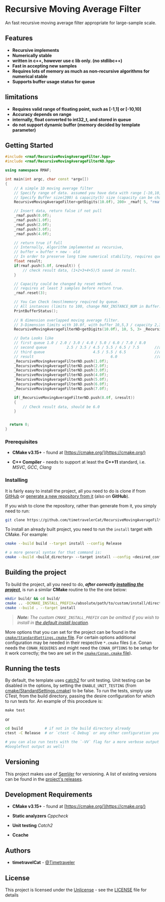 # Recursive Moving Average Filter

An fast recursive moving average filter appropriate for large-sample scale.

## Features

* **Recursive implements**
* **Numerically stable**
* **written in c++, however use c lib only. (no stdlibc++)**
* **Fast in accepting new samples**
* **Requires lots of memory as much as non-recursive algorithms for numerical stable**
* **Supports buffer usage status for queue**

## limitations
* **Requires valid range of floating point, such as [-1,1] or [-10,10]**
* **Accuracy depends on range**
* **internally, float converted to int32_t, and stored in queue**
* **do not support dynamic buffer (memory decided by template parameter)**

## Getting Started

```C++
#include <rmaf/RecursiveMovingAverageFilter.hpp>
#include <rmaf/RecursiveMovingAverageFilterND.hpp>

using namespace RMAF;

int main(int argc, char const *argv[])
{
    // A simple 1D moving average filter
    // Specify range of data. assumed you have data with range [-10,10]
    // Specify Buffer size(200) & capacity(5) size (capacity can be changed by reset api)
    RecursiveMovingAverageFilter<getDigits(10.0f), 200> _rmaf{ 5, "rmaf 1" };

    // Insert data, return false if not pull
    _rmaf.push(0.0f);
    _rmaf.push(1.0f);
    _rmaf.push(2.0f);
    _rmaf.push(3.0f);
    _rmaf.push(4.0f);

    // return true if full
    // Internally, Algorithm implemented as recursive,
    // buffer = buffer + new - old
    // In order to preserve long time numerical stability, requires queue size as much as capacity.
    float result;
    if(rmaf.push(5.0f, &result)) {
        // check result data, (1+2+3+4+5)/5 saved in result.
    }

    // Capacity could be changed by reset method.
    // requires at least 3 samples before return true.
    _rmaf.reset(3);

    // You Can Check (most)memory required by queue.
    // All instances (limits to 100, change MAX_INSTANCE_NUM in Buffer.cpp ) with name will be printed to your console.
    PrintBufferStatus();
    
    // N dimension overlapped moving average filter.
    // 3-Dimension limits with 10.0f, with buffer 10,5,3 / capacity 2,3,2 initialization
    RecursiveMovingAverageFilterND<getDigits(10.0f), 10, 5, 3> _RecursiveMovingAverageFilterND{ "test_RMAFND", 2, 3, 2 };

    // Data Looks like
    // first queue 1.0 / 2.0 / 3.0 / 4.0 / 5.0 / 6.0 / 7.0 / 8.0
    // second queue         2.5 / 3.5 / 4.5 / 5.5 / 6.5 / 7.5       //average of 2 sample
    // third queue                      4.5 / 5.5 / 6.5             //average of 3 sample
    // result                                   6.0                 //average of 2 sample
    _RecursiveMovingAverageFilterND.push(1.0f);
    _RecursiveMovingAverageFilterND.push(2.0f);
    _RecursiveMovingAverageFilterND.push(3.0f);
    _RecursiveMovingAverageFilterND.push(4.0f);
    _RecursiveMovingAverageFilterND.push(5.0f);
    _RecursiveMovingAverageFilterND.push(6.0f);
    _RecursiveMovingAverageFilterND.push(7.0f);

    if(_RecursiveMovingAverageFilterND.push(8.0f, &result))
    {
        // Check result data, should be 6.0
    }


  return 0;
}
```

### Prerequisites

* **CMake v3.15+** - found at [https://cmake.org/](https://cmake.org/)

* **C++ Compiler** - needs to support at least the **C++11** standard, i.e. *MSVC*,
*GCC*, *Clang*

### Installing

It is fairly easy to install the project, all you need to do is clone if from
[GitHub](https://github.com/timetravelerCat/RecursiveMovingAverageFilter) or
[generate a new repository from it](https://github.com/timetravelerCat/RecursiveMovingAverageFilter/generate)
(also on **GitHub**).

If you wish to clone the repository, rather than generate from it, you simply need
to run:

```bash
git clone https://github.com/timetravelerCat/RecursiveMovingAverageFilter/
```

To install an already built project, you need to run the `install` target with CMake.
For example:

```bash
cmake --build build --target install --config Release

# a more general syntax for that command is:
cmake --build <build_directory> --target install --config <desired_config>
```

## Building the project

To build the project, all you need to do, ***after correctly
[installing the project](README.md#Installing)***, is run a similar **CMake** routine
to the the one below:

```bash
mkdir build/ && cd build/
cmake .. -DCMAKE_INSTALL_PREFIX=/absolute/path/to/custom/install/directory
cmake --build . --target install
```

> ***Note:*** *The custom ``CMAKE_INSTALL_PREFIX`` can be omitted if you wish to
install in [the default install location](https://cmake.org/cmake/help/latest/module/GNUInstallDirs.html).*

More options that you can set for the project can be found in the
[`cmake/StandardSettings.cmake` file](cmake/StandardSettings.cmake). For certain
options additional configuration may be needed in their respective `*.cmake` files
(i.e. Conan needs the `CONAN_REQUIRES` and might need the `CONAN_OPTIONS` to be setup
for it work correctly; the two are set in the [`cmake/Conan.cmake` file](cmake/Conan.cmake)).

## Running the tests

By default, the template uses [catch2](https://github.com/catchorg/Catch2/)
for unit testing. Unit testing can be disabled in the options, by setting the
`ENABLE_UNIT_TESTING` (from
[cmake/StandardSettings.cmake](cmake/StandardSettings.cmake)) to be false. To run
the tests, simply use CTest, from the build directory, passing the desire
configuration for which to run tests for. An example of this procedure is:

```make
make test
```
or
```bash
cd build          # if not in the build directory already
ctest -C Release  # or `ctest -C Debug` or any other configuration you wish to test

# you can also run tests with the `-VV` flag for a more verbose output (i.e.
#GoogleTest output as well)
```

## Versioning

This project makes use of [SemVer](http://semver.org/) for versioning. A list of
existing versions can be found in the
[project's releases](https://github.com/timetravelerCat/RecursiveMovingAverageFilter/releases).


## Development Requirements

* **CMake v3.15+** - found at [https://cmake.org/](https://cmake.org/)

* **Static analyzers** *Cppcheck*

* **Unit testing** *Catch2*

* **Ccache** 

## Authors

* **timetravelCat** - [@Timetraveler](https://github.com/timetravelCat)

## License

This project is licensed under the [Unlicense](https://unlicense.org/) - see the
[LICENSE](LICENSE) file for details
